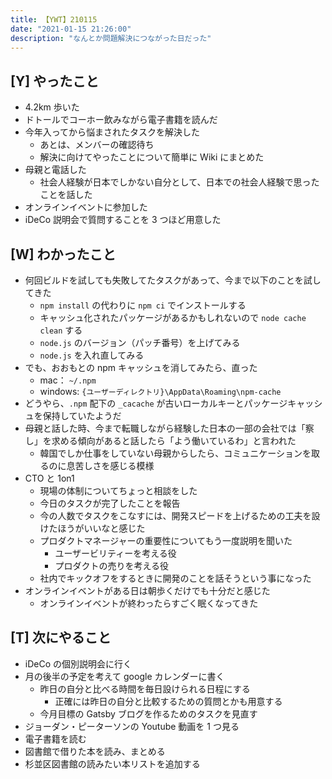 ```yaml
---
title: 【YWT】210115
date: "2021-01-15 21:26:00"
description: "なんとか問題解決につながった日だった"
---
```


## [Y] やったこと

- 4.2km 歩いた
- ドトールでコーホー飲みながら電子書籍を読んだ
- 今年入ってから悩まされたタスクを解決した
  - あとは、メンバーの確認待ち
  - 解決に向けてやったことについて簡単に Wiki にまとめた
- 母親と電話した
  - 社会人経験が日本でしかない自分として、日本での社会人経験で思ったことを話した
- オンラインイベントに参加した
- iDeCo 説明会で質問することを 3 つほど用意した

## [W] わかったこと

- 何回ビルドを試しても失敗してたタスクがあって、今まで以下のことを試してきた
  - `npm install` の代わりに `npm ci` でインストールする
  - キャッシュ化されたパッケージがあるかもしれないので `node cache clean` する
  - `node.js` のバージョン（パッチ番号）を上げてみる
  - `node.js` を入れ直してみる
- でも、おおもとの npm キャッシュを消してみたら、直った
  - mac： `~/.npm`
  - windows: `{ユーザーディレクトリ}\AppData\Roaming\npm-cache`
- どうやら、`.npm` 配下の `_cacache` が古いローカルキーとパッケージキャッシュを保持していたようだ
- 母親と話した時、今まで転職しながら経験した日本の一部の会社では「察し」を求める傾向があると話したら「よう働いているわ」と言われた
  - 韓国でしか仕事をしていない母親からしたら、コミュニケーションを取るのに息苦しさを感じる模様
- CTO と 1on1
  - 現場の体制についてちょっと相談をした
  - 今日のタスクが完了したことを報告
  - 今の人数でタスクをこなすには、開発スピードを上げるための工夫を設けたほうがいいなと感じた
  - プロダクトマネージャーの重要性についてもう一度説明を聞いた
    - ユーザービリティーを考える役
    - プロダクトの売りを考える役
  - 社内でキックオフをするときに開発のことを話そうという事になった
- オンラインイベントがある日は朝歩くだけでも十分だと感じた
  - オンラインイベントが終わったらすごく眠くなってきた

## [T] 次にやること

- iDeCo の個別説明会に行く
- 月の後半の予定を考えて google カレンダーに書く
  - 昨日の自分と比べる時間を毎日設けられる日程にする
    - 正確には昨日の自分と比較するための質問とかも用意する
  - 今月目標の Gatsby ブログを作るためのタスクを見直す
- ジョーダン・ピーターソンの Youtube 動画を 1 つ見る
- 電子書籍を読む
- 図書館で借りた本を読み、まとめる
- 杉並区図書館の読みたい本リストを追加する
